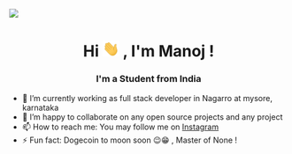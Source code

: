 
![](https://raw.githubusercontent.com/halfrost/halfrost/master/icons/header_.png)

<h1 align="center"> Hi <img src="https://raw.githubusercontent.com/ABSphreak/ABSphreak/master/gifs/Hi.gif" width="30px"> , I'm Manoj ! </h1>

<h3 align="center">I'm a Student from India </h3>
  
- 🌱 I’m currently working as full stack developer in Nagarro at mysore, karnataka 
- 👯 I’m happy to collaborate on any open source projects and any project 
- 📫 How to reach me: You may follow me on [Instagram](https://www.instagram.com/__manoj___3) 
- ⚡ Fun fact: Dogecoin to moon soon 😉😁 , Master of None ! 
<br />

